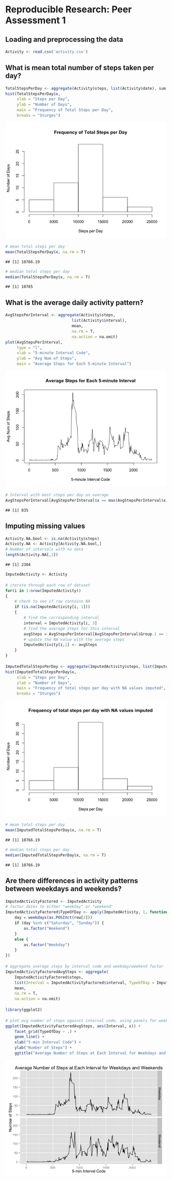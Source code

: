# Reproducible Research: Peer Assessment 1


## Loading and preprocessing the data

```r
Activity <- read.csv('activity.csv')
```


## What is mean total number of steps taken per day?

```r
TotalStepsPerDay <- aggregate(Activity$steps, list(Activity$date), sum)
hist(TotalStepsPerDay$x, 
     xlab = "Steps per Day", 
     ylab = "Number of Days", 
     main = "Frequency of Total Steps per Day", 
     breaks = "Sturges")
```

![](PA1_template_files/figure-html/unnamed-chunk-2-1.png) 

```r
# mean total steps per day
mean(TotalStepsPerDay$x, na.rm = T)
```

```
## [1] 10766.19
```

```r
# median total steps per day
median(TotalStepsPerDay$x, na.rm = T)
```

```
## [1] 10765
```


## What is the average daily activity pattern?

```r
AvgStepsPerInterval <- aggregate(Activity$steps, 
                             list(Activity$interval), 
                             mean, 
                             na.rm = T, 
                             na.action = na.omit)
plot(AvgStepsPerInterval, 
     type = "l", 
     xlab = "5-minute Interval Code", 
     ylab = "Avg Num of Steps",
     main = "Average Steps for Each 5-minute Interval")
```

![](PA1_template_files/figure-html/unnamed-chunk-3-1.png) 

```r
# Interval with most steps per day on average
AvgStepsPerInterval[AvgStepsPerInterval$x == max(AvgStepsPerInterval$x), 1]
```

```
## [1] 835
```


## Imputing missing values

```r
Activity.NA.bool <- is.na(Activity$steps)
Activity.NA <- Activity[Activity.NA.bool,]
# Number of intervals with no data
length(Activity.NA[,1])
```

```
## [1] 2304
```

```r
ImputedActivity <- Activity

# iterate through each row of dataset
for(i in 1:nrow(ImputedActivity)) 
{
    # check to see if row contains NA
    if (is.na(ImputedActivity[i, 1])) 
    {
        # find the corresponding interval
        interval = ImputedActivity[i, 3] 
        # find the average steps for this interval
        avgSteps = AvgStepsPerInterval[AvgStepsPerInterval$Group.1 == interval,2]
        # update the NA value with the average steps
        ImputedActivity[i,1] <- avgSteps
    }
}

ImputedTotalStepsPerDay <- aggregate(ImputedActivity$steps, list(ImputedActivity$date), sum)
hist(ImputedTotalStepsPerDay$x, 
     xlab = "Steps per Day", 
     ylab = "Number of Days", 
     main = "Frequency of total steps per day with NA values imputed", 
     breaks = "Sturges")
```

![](PA1_template_files/figure-html/unnamed-chunk-4-1.png) 

```r
# mean total steps per day
mean(ImputedTotalStepsPerDay$x, na.rm = T)
```

```
## [1] 10766.19
```

```r
# median total steps per day
median(ImputedTotalStepsPerDay$x, na.rm = T)
```

```
## [1] 10766.19
```

## Are there differences in activity patterns between weekdays and weekends?

```r
ImputedActivityFactored <- ImputedActivity
# factor dates to either "weekday" or "weekend"
ImputedActivityFactored$TypeOfDay <- apply(ImputedActivity, 1, function(row) {
    day = weekdays(as.POSIXct(row[2]))
    if (day %in% c("Saturday", "Sunday")) {
        as.factor("Weekend")
    }
    else {
        as.factor("Weekday")
    }
})

# aggregate average steps by interval code and weekday/weekend factor
ImputedActivityFactoredAvgSteps <- aggregate(
    ImputedActivityFactored$steps, 
    list(Interval = ImputedActivityFactored$interval, TypeOfDay = ImputedActivityFactored$TypeOfDay), 
    mean, 
    na.rm = T, 
    na.action = na.omit)

library(ggplot2)

# plot avg number of steps against interval code, using panels for weekday/weekend
ggplot(ImputedActivityFactoredAvgSteps, aes(Interval, x)) + 
    facet_grid(TypeOfDay ~ .) + 
    geom_line() +
    xlab("5-min Interval Code") + 
    ylab("Number of Steps") +
    ggtitle("Average Number of Steps at Each Interval for Weekdays and Weekends")
```

![](PA1_template_files/figure-html/unnamed-chunk-5-1.png) 
